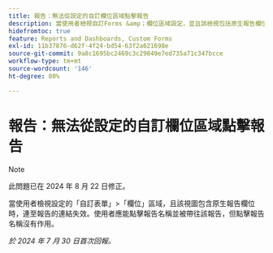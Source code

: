 ```yaml
---
title: 報告：無法從設定的自訂欄位區域點擊報告
description: 當使用者檢視自訂Forms &amp；欄位區域設定，並且該檢視包括原生報告欄位，指向報告的連結無效。 使用者應能點擊報告名稱並被帶往該報告，但點擊報告名稱沒有作用。
hidefromtoc: true
feature: Reports and Dashboards, Custom Forms
exl-id: 11b37876-d62f-4f24-bd54-63f2a621698e
source-git-commit: 9a8c1695bc2469c3c29849e7ed735a71c347bcce
workflow-type: tm+mt
source-wordcount: '146'
ht-degree: 80%

---
```


# 報告：無法從設定的自訂欄位區域點擊報告

>[!NOTE]
>
>此問題已在 2024 年 8 月 22 日修正。

當使用者檢視設定的「自訂表單」>「欄位」區域，且該視圖包含原生報告欄位時，連至報告的連結失效。使用者應能點擊報告名稱並被帶往該報告，但點擊報告名稱沒有作用。

_於 2024 年 7 月 30 日首次回報。_
